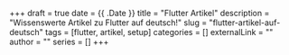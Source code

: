 +++ 
draft = true
date = {{ .Date }}
title = "Flutter Artikel"
description = "Wissenswerte Artikel zu Flutter auf deutsch!"
slug = "flutter-artikel-auf-deutsch"
tags = [flutter, artikel, setup]
categories = []
externalLink = ""
author = ""
series = []
+++

